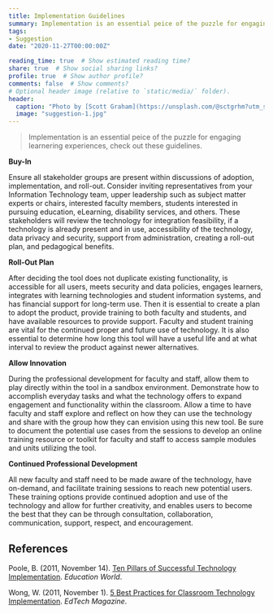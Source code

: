 ```yaml
---
title: Implementation Guidelines
summary: Implementation is an essential peice of the puzzle for engaging learnering experiences, check out these guidelines.
tags:
- Suggestion
date: "2020-11-27T00:00:00Z"

reading_time: true  # Show estimated reading time?
share: true  # Show social sharing links?
profile: true  # Show author profile?
comments: false  # Show comments?
# Optional header image (relative to `static/media/` folder).
header:
  caption: "Photo by [Scott Graham](https://unsplash.com/@sctgrhm?utm_source=unsplash&amp;utm_medium=referral&amp;utm_content=creditCopyText) on [Unsplash](https://unsplash.com/s/photos/puzzle-technology?utm_source=unsplash&amp;utm_medium=referral&amp;utm_content=creditCopyText)"
  image: "suggestion-1.jpg"
---
```


> Implementation is an essential peice of the puzzle for engaging learnering experiences, check out these guidelines.

**Buy-In**

Ensure all stakeholder groups are present within discussions of adoption, implementation, and roll-out. Consider inviting representatives from your Information Technology team, upper leadership such as subject matter experts or chairs, interested faculty members, students interested in pursuing education, eLearning, disability services, and others. These stakeholders will review the technology for integration feasibility, if a technology is already present and in use, accessibility of the technology, data privacy and security, support from administration, creating a roll-out plan, and pedagogical benefits.

**Roll-Out Plan**

After deciding the tool does not duplicate existing functionality, is accessible for all users, meets security and data policies, engages learners, integrates with learning technologies and student information systems, and has financial support for long-term use. Then it is essential to create a plan to adopt the product, provide training to both faculty and students, and have available resources to provide support. Faculty and student training are vital for the continued proper and future use of technology. It is also essential to determine how long this tool will have a useful life and at what interval to review the product against newer alternatives.

**Allow Innovation**

During the professional development for faculty and staff, allow them to play directly within the tool in a sandbox environment. Demonstrate how to accomplish everyday tasks and what the technology offers to expand engagement and functionality within the classroom. Allow a time to have faculty and staff explore and reflect on how they can use the technology and share with the group how they can envision using this new tool. Be sure to document the potential use cases from the sessions to develop an online training resource or toolkit for faculty and staff to access sample modules and units utilizing the tool.

**Continued Professional Development**

All new faculty and staff need to be made aware of the technology, have on-demand, and facilitate training sessions to reach new potential users. These training options provide continued adoption and use of the technology and allow for further creativity, and enables users to become the best that they can be through consultation, collaboration, communication, support, respect, and encouragement.

## References

Poole, B. (2011, November 14). [Ten Pillars of Successful Technology Implementation](https://www.educationworld.com/a_tech/columnists/poole/poole011.shtml). *Education World*.

Wong, W. (2011, November 1). [5 Best Practices for Classroom Technology Implementation](https://edtechmagazine.com/k12/article/2011/11/5-best-practices-classroom-technology-implementation). *EdTech Magazine*.
